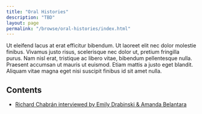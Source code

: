 ```yaml
---
title: "Oral Histories"
description: "TBD"
layout: page
permalink: "/browse/oral-histories/index.html"
---
```


Ut eleifend lacus at erat efficitur bibendum. Ut laoreet elit nec dolor molestie finibus. Vivamus justo risus, scelerisque nec dolor ut, pretium fringilla purus. Nam nisl erat, tristique ac libero vitae, bibendum pellentesque nulla. Praesent accumsan ut mauris ut euismod. Etiam mattis a justo eget blandit. Aliquam vitae magna eget nisi suscipit finibus id sit amet nulla.

## Contents

- [Richard Chabrán interviewed by Emily Drabinski & Amanda Belantara](sample)